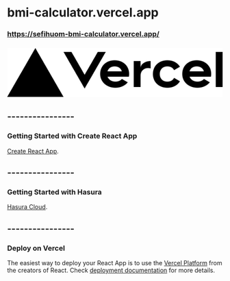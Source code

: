 # bmi-calculator.vercel.app


###  https://sefihuom-bmi-calculator.vercel.app/
### <a href="https://sefihuom-bmi-calculator.vercel.app/"><img src="https://raw.githubusercontent.com/slckbsk/solana-nftminter-vercel/main/public/vercel.svg"></a>

## ----------------

### Getting Started with Create React App
 [Create React App](https://create-react-app.dev/docs/getting-started).

## ---------------- 

### Getting Started with Hasura
 [Hasura Cloud](https://hasura.io/graphql/).

## ---------------- 

### Deploy on Vercel
The easiest way to deploy your React App is to use the [Vercel Platform](https://vercel.com/) from the creators of React.
Check  [deployment documentation](https://create-react-app.dev/docs/deployment) for more details.








